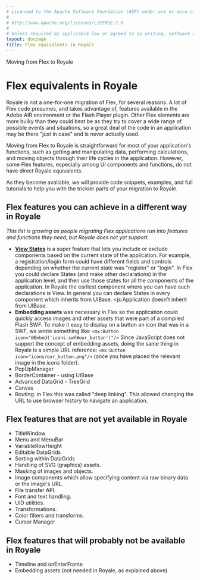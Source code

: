 ```yaml
---
# Licensed to the Apache Software Foundation (ASF) under one or more contributor license agreements.  See the NOTICE file distributed with this work for additional information regarding copyright ownership. The ASF licenses this file to You under the Apache License, Version 2.0 (the "License"); you may not use this file except in compliance with the License.  You may obtain a copy of the License at
# 
# http://www.apache.org/licenses/LICENSE-2.0
# 
# Unless required by applicable law or agreed to in writing, software distributed under the License is distributed on an "AS IS" BASIS, WITHOUT WARRANTIES OR CONDITIONS OF ANY KIND, either express or implied. See the License for the specific language governing permissions and limitations under the License.
layout: docpage
title: Flex equivalents in Royale
---
```


Moving from Flex to Royale

# Flex equivalents in Royale
Royale is not a one-for-one migration of Flex, for several reasons. A lot of Flex code presumes, and takes advantage of, features available in the Adobe AIR environment or the Flash Player plugin. Other Flex elements are more bulky than they could best be as they try to cover a wide range of possible events and situations, so a great deal of the code in an application may be there "just in case" and is never actually used.

Moving from Flex to Royale is straightforward for most of your application's functions, such as getting and manipulating data, performing calculations, and moving objects through their life cycles in the application. However, some Flex features, especially among UI components and functions, do not have direct Royale equivalents.

As they become available, we will provide code snippets, examples, and full tutorials to help you with the trickier parts of your migration to Royale.

## Flex features you can achieve in a different way in Royale
_This list is growing as people migrating Flex applications run into features and functions they need, but Royale does not yet support._

- **[View States](/features/view-states)** is  a super feature that lets you include or exclude components based on the current state of the application. For example, a registration/login form could have different fields and controls depending on whether the current state was "register" or "login". In Flex you could declare States (and make other declarations) in the application level, and then use those states for all the components of the application. In Royale the earliest component where you can have such declarations is View. In general you can declare States in every component which inherits from UIBase. <js:Application doesn't inherit from UIBase.
- **Embedding assets** was necessary in Flex so the application could quickly access images and other assets that were part of a compiled Flash SWF. To make it easy to display on a button an icon that was in a SWF, we wrote something like:
 `<mx:Button icon="@Embed('icons.swf#our_button')"/>`
Since JavaScript does not support the concept of embedding assets, doing the same thing in Royale is a simple URL reference:
 `<mx:Button icon="icons/our_button.png"/>` (once you have placed the relevant image in the _icons_ folder).
- PopUpManager
- BorderContainer - using UIBase
- Advanced DataGrid - TreeGrid
- Canvas
- Routing: in Flex this was called "deep linking". This allowed changing the URL to use browser history to navigate an application.

## Flex features that are not yet available in Royale

- TitleWindow
- Menu and MenuBar
- VariableRowHeight
- Editable DataGrids
- Sorting within DataGrids
- Handling of SVG (graphics) assets.
- Masking of images and objects.
- Image components which allow specifying content via raw binary data or the image's URL.
- File transfer API.
- Font and text handling.
- UID utilities.
- Transformations.
- Color filters and transforms.
- Cursor Manager

## Flex features that will probably not be available in Royale

- Timeline and onEnterFrame
- Embedding assets (not needed in Royale, as explained above)

